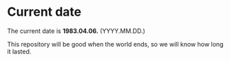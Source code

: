# Current date

The current date is **1983.04.06.** (YYYY.MM.DD.)

This repository will be good when the world ends, so we will know how long it lasted.